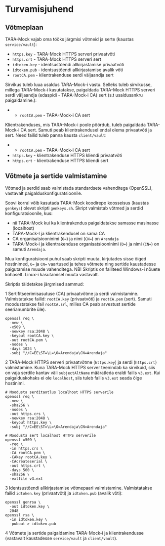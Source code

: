# Turvamisjuhend

## Võtmeplaan

TARA-Mock vajab oma tööks järgmisi võtmeid ja serte (kaustas `service/vault`):

- `https.key` - TARA-Mock HTTPS serveri privaatvõti
- `https.crt` - TARA-Mock HTTPS serveri sert
- `idtoken.key` - identsustõendi allkirjastamise privaatvõti
- `idtoken.pub` - identsustõendi allkirjastamise avalik võti
- `rootCA.pem` - klientrakenduse serdi väljaandja sert

Sirvikus tuleb luua usaldus TARA-Mock-i vastu. Selleks tuleb sirvikusse,  millega TARA-Mock-i kasutatakse, paigaldada TARA-Mock HTTPS serveri serdi väljaandja (edaspidi - TARA-Mock-i CA) sert (s.t usaldusankru paigaldamine.):

- - `rootCA.pem` - TARA-Mock-i CA sert

Klientrakenduses, mis TARA-Mock-i poole pöördub, tuleb paigaldada TARA-Mock-i CA sert. Samuti peab klientrakendusel endal olema privaatvõti ja sert. Need failid tuleb panna kausta `client/vault`:

- - `rootCA.pem` - TARA-Mock-i CA sert
- `https.key` - klientrakenduse HTTPS kliendi privaatvõti
- `https.crt` - klientrakenduse HTTPS kliendi sert

## Võtmete ja sertide valmistamine

Võtmed ja serdid saab valmistada standardsete vahenditega (OpenSSL), vastavalt paigalduskonfiguratsioonile.

Soovi korral võib kasutada TARA-Mock koodirepo koosseisus (kaustas `genkeys`) olevat skripti `genkeys.sh`. Skript valmistab võtmed ja serdid konfiguratsioonile, kus:

- nii TARA-Mock kui ka  klientrakendus paigaldatakse samasse masinasse (localhost)
- TARA-Mock-l ja klientrakendusel on sama CA
- CA organisatsiooninimi (`O=`) ja nimi (`CN=`) on `Arendaja`
- TARA-Mock-i ja klientrakenduse organisatsiooninimi (`O=`) ja nimi (`CN=`) on samuti `Arendaja`.

Muu konfiguratsiooni puhul saab skripti muuta, kirjutades sisse õiged hostinimed, `O=` ja `CN=` vaartused ja tehes võtmete ning sertide kaustadesse paigutamise muude vahenditega. NB! Skriptis on failiteed Windows-i nõuete kohaselt. Linux-i kasutamisel muuta vastavalt.

Skriptis täidetakse järgmised sammud:

1 Sertifitseerimisasutuse (CA) privaatvõtme ja serdi valmistamine. Valmistatakse failid: `rootCA.key` (privaatvõti) ja `rootCA.pem` (sert). Samuti moodustatakse fail `rootCA.srl`, milles CA peab arvestust sertide seerianumbrite üle).

```
openssl req \
  -new \
  -x509 \
  -newkey rsa:2048 \
  -keyout rootCA.key \
  -out rootCA.pem \
  -nodes \
  -days 1024 \
  -subj "//C=EE\ST=\L=\O=Arendaja\CN=Arendaja"
```

2 TARA-Mock HTTPS serveri privaatvõtme (`https.key`) ja serdi (`https.crt`) valmistamine. Kuna TARA-Mock HTTPS server teenindab ka sirvikuid, siis on vaja serdile kantav väli `subjectAltName` määratleda eraldi failis `v3.ext`. Kui paigalduskohaks ei ole `localhost`, siis tuleb failis `v3.ext` seada õige hostinimi. 

```
# Moodusta serditaotlus localhost HTTPS serverile
openssl req \
  -new \
  -sha256 \
  -nodes \
  -out https.crs \
  -newkey rsa:2048 \
  -keyout https.key \
  -subj "//C=EE\ST=\L=\O=Arendaja\CN=Arendaja"

# Moodusta sert localhost HTTPS serverile
openssl x509 \
  -req \
  -in https.crs \
  -CA rootCA.pem \
  -CAkey rootCA.key \
  -CAcreateserial \
  -out https.crt \
  -days 500 \
  -sha256 \
  -extfile v3.ext
```

3 Identsustõendi allkirjastamise võtmepaari valmistamine. Valmistatakse failid `idtoken.key` (privaatvõti) ja `idtoken.pub` (avalik võti):

```
openssl genrsa \
  -out idtoken.key \
  2048
openssl rsa \
  -in idtoken.key \
  -pubout > idtoken.pub
```
4 Võtmete ja sertide paigaldamine TARA-Mock-i ja klientrakendusse (vastavalt kaustadesse `service/vault` ja `client/vault`).


